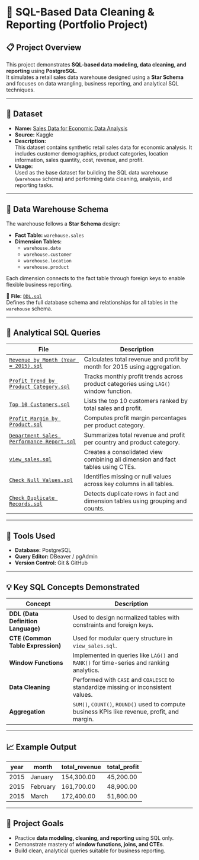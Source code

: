 # 🧠 SQL-Based Data Cleaning & Reporting (Portfolio Project)

## 📋 Project Overview
This project demonstrates **SQL-based data modeling, data cleaning, and reporting** using **PostgreSQL**.  
It simulates a retail sales data warehouse designed using a **Star Schema** and focuses on data wrangling, business reporting, and analytical SQL techniques.

---

## 🧾 Dataset
- **Name:** [Sales Data for Economic Data Analysis](https://www.kaggle.com/datasets/abhishekrp1517/sales-data-for-economic-data-analysis)  
- **Source:** Kaggle  
- **Description:**  
  This dataset contains synthetic retail sales data for economic analysis. It includes customer demographics, product categories, location information, sales quantity, cost, revenue, and profit.  
- **Usage:**  
  Used as the base dataset for building the SQL data warehouse (`warehouse` schema) and performing data cleaning, analysis, and reporting tasks.

---

## 🧱 Data Warehouse Schema
The warehouse follows a **Star Schema** design:

- **Fact Table:** `warehouse.sales`  
- **Dimension Tables:**  
  - `warehouse.date`  
  - `warehouse.customer`  
  - `warehouse.location`  
  - `warehouse.product`

Each dimension connects to the fact table through foreign keys to enable flexible business reporting.

📄 **File:** [`DDL.sql`](./DDL.sql)  
Defines the full database schema and relationships for all tables in the `warehouse` schema.

---

## 🧮 Analytical SQL Queries

| File | Description |
|------|--------------|
| [`Revenue by Month (Year = 2015).sql`](./Revenue%20by%20Month%20(Year%20=%202015).sql) | Calculates total revenue and profit by month for 2015 using aggregation. |
| [`Profit Trend by Product Category.sql`](./Profit%20Trend%20by%20Product%20Category.sql) | Tracks monthly profit trends across product categories using `LAG()` window function. |
| [`Top 10 Customers.sql`](./Top%2010%20Customers.sql) | Lists the top 10 customers ranked by total sales and profit. |
| [`Profit Margin by Product.sql`](./Profit%20Margin%20by%20Product.sql) | Computes profit margin percentages per product category. |
| [`Department Sales Performance Report.sql`](./Department%20Sales%20Performance%20Report.sql) | Summarizes total revenue and profit per country and product category. |
| [`view_sales.sql`](./view_sales.sql) | Creates a consolidated view combining all dimension and fact tables using CTEs. |
| [`Check Null Values.sql`](./Check%20Null%20Values.sql) | Identifies missing or null values across key columns in all tables. |
| [`Check Duplicate Records.sql`](./Check%20Duplicate%20Records.sql) | Detects duplicate rows in fact and dimension tables using grouping and counts. |

---

## 🧰 Tools Used
- **Database:** PostgreSQL  
- **Query Editor:** DBeaver / pgAdmin  
- **Version Control:** Git & GitHub  

---

## 💡 Key SQL Concepts Demonstrated
| Concept | Description |
|----------|--------------|
| **DDL (Data Definition Language)** | Used to design normalized tables with constraints and foreign keys. |
| **CTE (Common Table Expression)** | Used for modular query structure in `view_sales.sql`. |
| **Window Functions** | Implemented in queries like `LAG()` and `RANK()` for time-series and ranking analytics. |
| **Data Cleaning** | Performed with `CASE` and `COALESCE` to standardize missing or inconsistent values. |
| **Aggregation** | `SUM()`, `COUNT()`, `ROUND()` used to compute business KPIs like revenue, profit, and margin. |

---

## 📈 Example Output
| year | month | total_revenue | total_profit |
|------|--------|----------------|---------------|
| 2015 | January | 154,300.00 | 45,200.00 |
| 2015 | February | 161,700.00 | 48,900.00 |
| 2015 | March | 172,400.00 | 51,800.00 |

---

## 🧩 Project Goals
- Practice **data modeling, cleaning, and reporting** using SQL only.  
- Demonstrate mastery of **window functions, joins, and CTEs**.  
- Build clean, analytical queries suitable for business reporting.
